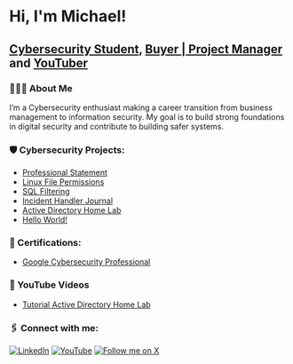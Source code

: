 <h1>Hi, I'm Michael! <br/></h1>

<h2><a href="https://github.com/MichaelLemosC/">Cybersecurity Student</a>, 
<a href="https://www.linkedin.com/in/michael-andre-lemos/">Buyer | Project Manager</a> and 
<a href="https://www.youtube.com/@michaellemosc">YouTuber</a></h2>

<h3>👨🏻‍💻 About Me</h3>
I’m a Cybersecurity enthusiast making a career transition from business management to information security. 
My goal is to build strong foundations in digital security and contribute to building safer systems.

<h3>🛡️ Cybersecurity Projects:</h3>

- [Professional Statement](https://github.com/MichaelLemosC/cybersecurity-portfolio/tree/main/professional-statement)
- [Linux File Permissions](https://github.com/MichaelLemosC/cybersecurity-portfolio/tree/main/linux-permissions)
- [SQL Filtering](https://github.com/MichaelLemosC/cybersecurity-portfolio/tree/main/sql-filtering)
- [Incident Handler Journal](https://github.com/MichaelLemosC/cybersecurity-portfolio/tree/main/incident-handler-journal)
- [Active Directory Home Lab](https://github.com/michaellemosc/Active-DirectoryURL)
- [Hello World!](https://github.com/michaellemosc/Hello-WorldURL)

<h3>📄 Certifications:</h3>

- [Google Cybersecurity Professional](https://github.com/michaellemosc/Certificate)

<h3>🎥 YouTube Videos</h3>

- [Tutorial Active Directory Home Lab](https://www.youtube.com/@michaellemoscURL)

<h3>🖇️ Connect with me:</h3>

[![LinkedIn](https://img.shields.io/badge/LinkedIn-0077B5?style=for-the-badge&logo=linkedin&logoColor=white)](https://www.linkedin.com/in/michael-andre-lemos/)
[![YouTube](https://img.shields.io/badge/YouTube-FF0000?style=for-the-badge&logo=youtube&logoColor=white)](https://www.youtube.com/@michaellemosc)
[![Follow me on X](https://img.shields.io/badge/Follow%20me%20on%20X-000000?style=for-the-badge&logo=twitter&logoColor=white)](https://twitter.com/michaellemosc)

[X]: https://x.com/michaellemosc
[YouTube]: https://www.youtube.com/@michaellemosc
[LinkedIn]: https://www.linkedin.com/in/michael-andre-lemos/


<!--
**michaellemosc/michaellemosc** is a ✨ _special_ ✨ repository because its `README.md` (this file) appears on your GitHub profile.

Here are some ideas to get you started:

- 🔭 I’m currently working on ...
- 🌱 I’m currently learning ...
- 👯 I’m looking to collaborate on ...
- 🤔 I’m looking for help with ...
- 💬 Ask me about ...
- 📫 How to reach me: ...
- 😄 Pronouns: ...
- ⚡ Fun fact: ...
-->
